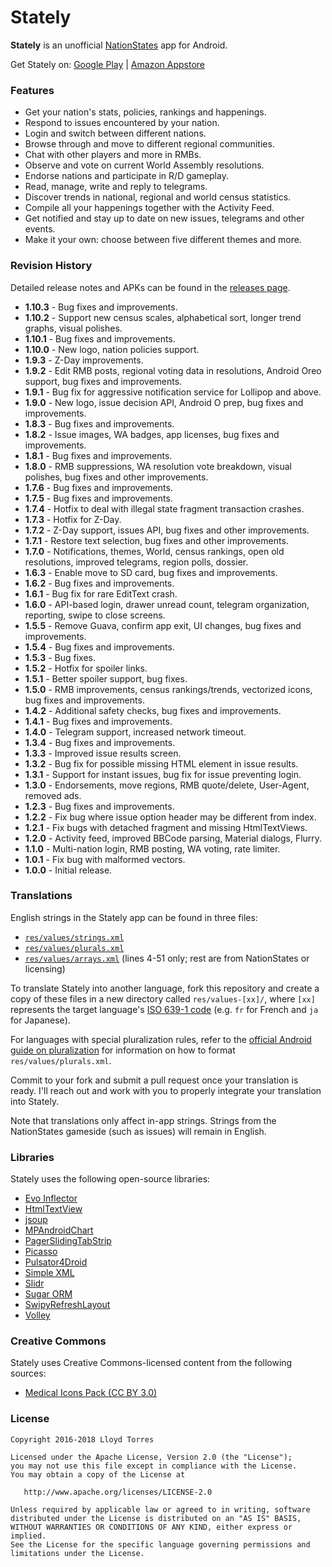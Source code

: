 Stately
=======

**Stately** is an unofficial [NationStates](http://www.nationstates.net/) app for Android.

Get Stately on: [Google Play](https://play.google.com/store/apps/details?id=com.lloydtorres.stately) | [Amazon Appstore](http://www.amazon.com/gp/product/B01E4R7T1C/ref=mas_pm_stately_for_nationstates)

### Features

* Get your nation's stats, policies, rankings and happenings.
* Respond to issues encountered by your nation.
* Login and switch between different nations.
* Browse through and move to different regional communities.
* Chat with other players and more in RMBs.
* Observe and vote on current World Assembly resolutions.
* Endorse nations and participate in R/D gameplay.
* Read, manage, write and reply to telegrams.
* Discover trends in national, regional and world census statistics.
* Compile all your happenings together with the Activity Feed.
* Get notified and stay up to date on new issues, telegrams and other events.
* Make it your own: choose between five different themes and more.

### Revision History

Detailed release notes and APKs can be found in the [releases page](https://github.com/lloydtorres/stately/releases).

* **1.10.3** - Bug fixes and improvements.
* **1.10.2** - Support new census scales, alphabetical sort, longer trend graphs, visual polishes.
* **1.10.1** - Bug fixes and improvements.
* **1.10.0** - New logo, nation policies support.
* **1.9.3** - Z-Day improvements.
* **1.9.2** - Edit RMB posts, regional voting data in resolutions, Android Oreo support, bug fixes and improvements.
* **1.9.1** - Bug fix for aggressive notification service for Lollipop and above.
* **1.9.0** - New logo, issue decision API, Android O prep, bug fixes and improvements.
* **1.8.3** - Bug fixes and improvements.
* **1.8.2** - Issue images, WA badges, app licenses, bug fixes and improvements.
* **1.8.1** - Bug fixes and improvements.
* **1.8.0** - RMB suppressions, WA resolution vote breakdown, visual polishes, bug fixes and other improvements.
* **1.7.6** - Bug fixes and improvements.
* **1.7.5** - Bug fixes and improvements.
* **1.7.4** - Hotfix to deal with illegal state fragment transaction crashes.
* **1.7.3** - Hotfix for Z-Day.
* **1.7.2** - Z-Day support, issues API, bug fixes and other improvements.
* **1.7.1** - Restore text selection, bug fixes and other improvements.
* **1.7.0** - Notifications, themes, World, census rankings, open old resolutions, improved telegrams, region polls, dossier.
* **1.6.3** - Enable move to SD card, bug fixes and improvements.
* **1.6.2** - Bug fixes and improvements.
* **1.6.1** - Bug fix for rare EditText crash.
* **1.6.0** - API-based login, drawer unread count, telegram organization, reporting, swipe to close screens.
* **1.5.5** - Remove Guava, confirm app exit, UI changes, bug fixes and improvements.
* **1.5.4** - Bug fixes and improvements.
* **1.5.3** - Bug fixes.
* **1.5.2** - Hotfix for spoiler links.
* **1.5.1** - Better spoiler support, bug fixes.
* **1.5.0** - RMB improvements, census rankings/trends, vectorized icons, bug fixes and improvements.
* **1.4.2** - Additional safety checks, bug fixes and improvements.
* **1.4.1** - Bug fixes and improvements.
* **1.4.0** - Telegram support, increased network timeout.
* **1.3.4** - Bug fixes and improvements.
* **1.3.3** - Improved issue results screen.
* **1.3.2** - Bug fix for possible missing HTML element in issue results.
* **1.3.1** - Support for instant issues, bug fix for issue preventing login.
* **1.3.0** - Endorsements, move regions, RMB quote/delete, User-Agent, removed ads.
* **1.2.3** - Bug fixes and improvements.
* **1.2.2** - Fix bug where issue option header may be different from index.
* **1.2.1** - Fix bugs with detached fragment and missing HtmlTextViews.
* **1.2.0** - Activity feed, improved BBCode parsing, Material dialogs, Flurry.
* **1.1.0** - Multi-nation login, RMB posting, WA voting, rate limiter.
* **1.0.1** - Fix bug with malformed vectors.
* **1.0.0** - Initial release.

### Translations

English strings in the Stately app can be found in three files:

* [`res/values/strings.xml`](https://github.com/lloydtorres/stately/blob/master/Stately/app/src/main/res/values/strings.xml)
* [`res/values/plurals.xml`](https://github.com/lloydtorres/stately/blob/master/Stately/app/src/main/res/values/plurals.xml)
* [`res/values/arrays.xml`](https://github.com/lloydtorres/stately/blob/master/Stately/app/src/main/res/values/arrays.xml) (lines 4-51 only; rest are from NationStates or licensing)

To translate Stately into another language, fork this repository and create a copy of these files in a new directory called `res/values-[xx]/`, where `[xx]` represents the target language's [ISO 639-1 code](https://www.loc.gov/standards/iso639-2/php/code_list.php) (e.g. `fr` for French and `ja` for Japanese).

For languages with special pluralization rules, refer to the [official Android guide on pluralization](https://developer.android.com/guide/topics/resources/string-resource.html#Plurals) for information on how to format `res/values/plurals.xml`.

Commit to your fork and submit a pull request once your translation is ready. I'll reach out and work with you to properly integrate your translation into Stately.

Note that translations only affect in-app strings. Strings from the NationStates gameside (such as issues) will remain in English.

### Libraries

Stately uses the following open-source libraries:

* [Evo Inflector](https://github.com/atteo/evo-inflector)
* [HtmlTextView](https://github.com/SufficientlySecure/html-textview)
* [jsoup](http://jsoup.org/)
* [MPAndroidChart](https://github.com/PhilJay/MPAndroidChart)
* [PagerSlidingTabStrip](https://github.com/jpardogo/PagerSlidingTabStrip)
* [Picasso](https://github.com/square/picasso)
* [Pulsator4Droid](https://github.com/booncol/Pulsator4Droid)
* [Simple XML](http://simple.sourceforge.net/)
* [Slidr](https://github.com/r0adkll/Slidr)
* [Sugar ORM](https://github.com/satyan/sugar)
* [SwipyRefreshLayout](https://github.com/omadahealth/SwipyRefreshLayout)
* [Volley](https://github.com/google/volley)

### Creative Commons

Stately uses Creative Commons-licensed content from the following sources:

* [Medical Icons Pack (CC BY 3.0)](http://www.flaticon.com/packs/medical-icons)

### License

```
Copyright 2016-2018 Lloyd Torres

Licensed under the Apache License, Version 2.0 (the "License");
you may not use this file except in compliance with the License.
You may obtain a copy of the License at

   http://www.apache.org/licenses/LICENSE-2.0

Unless required by applicable law or agreed to in writing, software
distributed under the License is distributed on an "AS IS" BASIS,
WITHOUT WARRANTIES OR CONDITIONS OF ANY KIND, either express or implied.
See the License for the specific language governing permissions and
limitations under the License.
```
